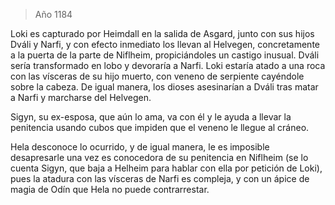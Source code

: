 > Año 1184

Loki es capturado por Heimdall en la salida de Asgard, junto con sus hijos Dváli y Narfi, y con efecto inmediato los llevan al Helvegen, concretamente a la puerta de la parte de Niflheim, propiciándoles un castigo inusual. Dváli sería transformado en lobo y devoraría a Narfi. Loki estaría atado a una roca con las vísceras de su hijo muerto, con veneno de serpiente cayéndole sobre la cabeza. De igual manera, los dioses asesinarían a Dváli tras matar a Narfi y marcharse del Helvegen.

Sigyn, su ex-esposa, que aún lo ama, va con él y le ayuda a llevar la penitencia usando cubos que impiden que el veneno le llegue al cráneo.

Hela desconoce lo ocurrido, y de igual manera, le es imposible desapresarle una vez es conocedora de su penitencia en Niflheim (se lo cuenta Sigyn, que baja a Helheim para hablar con ella por petición de Loki), pues la atadura con las vísceras de Narfi es compleja, y con un ápice de magia de Odín que Hela no puede contrarrestar.